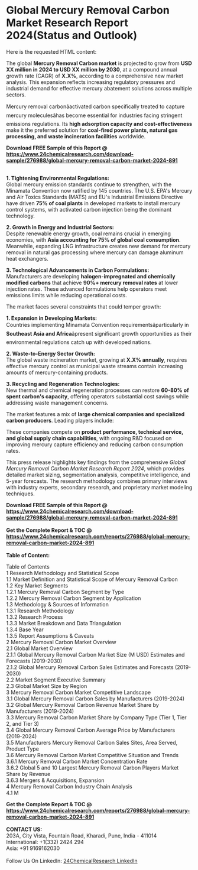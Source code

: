 <h1>Global Mercury Removal Carbon Market Research Report 2024(Status and Outlook)</h1><p>Here is the requested HTML content:


</p><p>The global <strong>Mercury Removal Carbon market</strong> is projected to grow from <strong>USD XX million in 2024 to USD XX million by 2030</strong>, at a compound annual growth rate (CAGR) of <strong>X.X%</strong>, according to a comprehensive new market analysis. This expansion reflects increasing regulatory pressures and industrial demand for effective mercury abatement solutions across multiple sectors.</p><p>Mercury removal carbonâactivated carbon specifically treated to capture mercury moleculesâhas become essential for industries facing stringent emissions regulations. Its <strong>high adsorption capacity and cost-effectiveness</strong> make it the preferred solution for <strong>coal-fired power plants, natural gas processing, and waste incineration facilities</strong> worldwide.</p><div><b>Download FREE Sample of this Report @ 
            <a href="https://www.24chemicalresearch.com/download-sample/276988/global-mercury-removal-carbon-market-2024-891">
            https://www.24chemicalresearch.com/download-sample/276988/global-mercury-removal-carbon-market-2024-891</a></b></div><br><p><strong>1. Tightening Environmental Regulations:</strong><br>
Global mercury emission standards continue to strengthen, with the Minamata Convention now ratified by 145 countries. The U.S. EPA's Mercury and Air Toxics Standards (MATS) and EU's Industrial Emissions Directive have driven <strong>75% of coal plants</strong> in developed markets to install mercury control systems, with activated carbon injection being the dominant technology.</p><p><strong>2. Growth in Energy and Industrial Sectors:</strong><br>
Despite renewable energy growth, coal remains crucial in emerging economies, with <strong>Asia accounting for 75% of global coal consumption</strong>. Meanwhile, expanding LNG infrastructure creates new demand for mercury removal in natural gas processing where mercury can damage aluminum heat exchangers.</p><p><strong>3. Technological Advancements in Carbon Formulations:</strong><br>
Manufacturers are developing <strong>halogen-impregnated and chemically modified carbons</strong> that achieve <strong>90%+ mercury removal rates</strong> at lower injection rates. These advanced formulations help operators meet emissions limits while reducing operational costs.</p><p>The market faces several constraints that could temper growth:</p><p><strong>1. Expansion in Developing Markets:</strong><br>
Countries implementing Minamata Convention requirementsâparticularly in <strong>Southeast Asia and Africa</strong>âpresent significant growth opportunities as their environmental regulations catch up with developed nations.</p><p><strong>2. Waste-to-Energy Sector Growth:</strong><br>
The global waste incineration market, growing at <strong>X.X% annually</strong>, requires effective mercury control as municipal waste streams contain increasing amounts of mercury-containing products.</p><p><strong>3. Recycling and Regeneration Technologies:</strong><br>
New thermal and chemical regeneration processes can restore <strong>60-80% of spent carbon's capacity</strong>, offering operators substantial cost savings while addressing waste management concerns.</p><p>The market features a mix of <strong>large chemical companies and specialized carbon producers</strong>. Leading players include:</p><p>These companies compete on <strong>product performance, technical service, and global supply chain capabilities</strong>, with ongoing R&amp;D focused on improving mercury capture efficiency and reducing carbon consumption rates.</p><p>This press release highlights key findings from the comprehensive <em>Global Mercury Removal Carbon Market Research Report 2024</em>, which provides detailed market sizing, segmentation analysis, competitive intelligence, and 5-year forecasts. The research methodology combines primary interviews with industry experts, secondary research, and proprietary market modeling techniques.</p><div><b>Download FREE Sample of this Report @ 
            <a href="https://www.24chemicalresearch.com/download-sample/276988/global-mercury-removal-carbon-market-2024-891">
            https://www.24chemicalresearch.com/download-sample/276988/global-mercury-removal-carbon-market-2024-891</a></b></div><br><div><b>Get the Complete Report & TOC @ 
            <a href="https://www.24chemicalresearch.com/reports/276988/global-mercury-removal-carbon-market-2024-891">
            https://www.24chemicalresearch.com/reports/276988/global-mercury-removal-carbon-market-2024-891</a></b></div><br>
            <b>Table of Content:</b><p>Table of Contents<br />
1 Research Methodology and Statistical Scope<br />
1.1 Market Definition and Statistical Scope of Mercury Removal Carbon<br />
1.2 Key Market Segments<br />
1.2.1 Mercury Removal Carbon Segment by Type<br />
1.2.2 Mercury Removal Carbon Segment by Application<br />
1.3 Methodology & Sources of Information<br />
1.3.1 Research Methodology<br />
1.3.2 Research Process<br />
1.3.3 Market Breakdown and Data Triangulation<br />
1.3.4 Base Year<br />
1.3.5 Report Assumptions & Caveats<br />
2 Mercury Removal Carbon Market Overview<br />
2.1 Global Market Overview<br />
2.1.1 Global Mercury Removal Carbon Market Size (M USD) Estimates and Forecasts (2019-2030)<br />
2.1.2 Global Mercury Removal Carbon Sales Estimates and Forecasts (2019-2030)<br />
2.2 Market Segment Executive Summary<br />
2.3 Global Market Size by Region<br />
3 Mercury Removal Carbon Market Competitive Landscape<br />
3.1 Global Mercury Removal Carbon Sales by Manufacturers (2019-2024)<br />
3.2 Global Mercury Removal Carbon Revenue Market Share by Manufacturers (2019-2024)<br />
3.3 Mercury Removal Carbon Market Share by Company Type (Tier 1, Tier 2, and Tier 3)<br />
3.4 Global Mercury Removal Carbon Average Price by Manufacturers (2019-2024)<br />
3.5 Manufacturers Mercury Removal Carbon Sales Sites, Area Served, Product Type<br />
3.6 Mercury Removal Carbon Market Competitive Situation and Trends<br />
3.6.1 Mercury Removal Carbon Market Concentration Rate<br />
3.6.2 Global 5 and 10 Largest Mercury Removal Carbon Players Market Share by Revenue<br />
3.6.3 Mergers & Acquisitions, Expansion<br />
4 Mercury Removal Carbon Industry Chain Analysis<br />
4.1 M</p><div><b>Get the Complete Report & TOC @ 
            <a href="https://www.24chemicalresearch.com/reports/276988/global-mercury-removal-carbon-market-2024-891">
            https://www.24chemicalresearch.com/reports/276988/global-mercury-removal-carbon-market-2024-891</a></b></div><br><b>CONTACT US:</b><br>
            203A, City Vista, Fountain Road, Kharadi, Pune, India - 411014<br>
            International: +1(332) 2424 294<br>
            Asia: +91 9169162030 <br><br>
            Follow Us On LinkedIn: <a href="https://www.linkedin.com/company/24chemicalresearch/">24ChemicalResearch LinkedIn</a>
